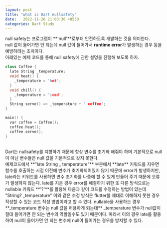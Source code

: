 ```yaml
---
layout: post
title: "what is Dart nullsafety"
date:   2022-11-26 21:03:36 +0530
categories: Dart Study
---
```

null safety는 프로그램이 **'null'**로부터 안전하도록 개발하는 것을 의미한다. <br>
null 값이 들어가면 안 되는데 null 값이 들어가서 **runtime error**가 발생하는 경우 등을 예방하려는 조치이다. <br>
아래있는 예제 코드를 통해 null safety에 관한 설명을 진행해 보도록 하자. <br>

```cpp
class Coffee {
  late String _temperature;
  void heat() {
    _temperature = 'hot';
  }
  void chill() {
    _temperature = 'iced';
  }
  String serve() => _temperature + ' coffee';
}

main() {
  var coffee = Coffee();
  coffee.heat();
  coffee.serve();
}
```
<br>
Dart는 nullsafety를 지향하기 때문에 항상 변수를 초기화 해줘야 하며 기본적으로 null이 아닌 변수들은 null 값을 기본적으로 갖지 못한다. <br>
예제코드에서 **"late String _ temperature"** 부분에서 **late** 키워드를 지우면 함수를 호출하는 시점 이전에 변수가 초기화되어있지 않기 때문에 error가 발생하지만, late라는 키워드를 사용하면 변수 초기화를 나중에 할 수 있게 만들어 주기 때문에 오류가 발생하지 않는다. 
late를 지운 경우 error를 해결하기 위한 또 다른 방식으로는 nullable 키워드 **'?'**를 활용해 다음과 같이 코드를 수정하는 방법이 있는데 "String? _temperature" 이와 같은 수정 방식은 flutter를 제대로 이해하지 못한 경우 작성할 수 있는 코드 작성 방법이라고 할 수 있다.  
nullable을 사용하는 경우 **_temperature 변수는 null 값을 허용하게 되는데** _temperature 변수가 null값이 절대 들어가면 안 되는 변수의  역할일수도 있기 때문이다. 따라서 이의 경우 late를 활용하여 null이 들어가면 안 되는 변수에 null이 들어가는 경우를 방지할 수 있다.